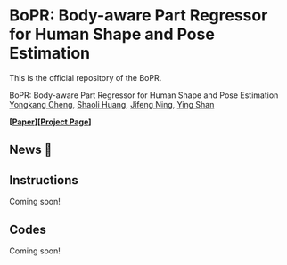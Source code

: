 # BoPR: Body-aware Part Regressor for Human Shape and Pose Estimation
This is the official repository of the BoPR.

BoPR: Body-aware Part Regressor for Human Shape and Pose Estimation
[Yongkang Cheng](https://github.com/ZhengdiYu), [Shaoli Huang](https://scholar.google.com/citations?user=o31BPFsAAAAJ&hl=en&oi=ao), [Jifeng Ning](https://scholar.google.com/citations?user=bePJGzMAAAAJ&hl=zh-CN&oi=ao), [Ying Shan](https://scholar.google.com/citations?hl=zh-CN&user=4oXBp9UAAAAJ)

**[[Paper](https://arxiv.org/abs/2303.11675)][[Project Page](https://semanticdh.github.io/BoPR/)]**

## News :triangular_flag_on_post:

## Instructions
Coming soon!

## Codes
Coming soon!


